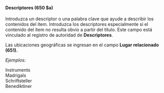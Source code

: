 #### **Descriptores**  (650 $a)

Introduzca un descriptor o una palabra clave que ayude a describir los contenidos del ítem. Introduzca los descriptores especialmente si el contenido del ítem no resulta obvio a partir del título. Este campo está vinculado al registro de autoridad de **Descriptores**. 

Las ubicaciones geográficas se ingresan en el campo **Lugar relacionado (651).**

_Ejemplos:_  

Instruments   
Madrigals   
Schriftsteller   
Benediktiner